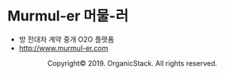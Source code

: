 # Murmul-er 머물-러
- 방 전대차 계약 중개 O2O 플랫폼
- <a href="http://www.murmul-er.com">http://www.murmul-er.com</a>


<p align="center">Copyright&copy; 2019. OrganicStack. All rights reserved.</p>
